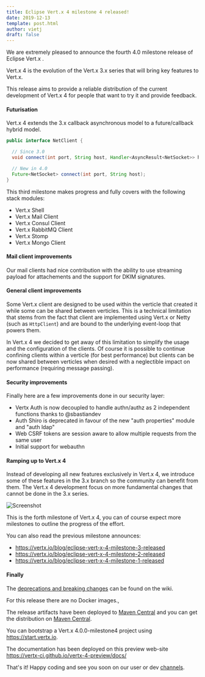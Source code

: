 ```yaml
---
title: Eclipse Vert.x 4 milestone 4 released!
date: 2019-12-13
template: post.html
author: vietj
draft: false
---
```


We are extremely pleased to announce the fourth 4.0 milestone release of Eclipse Vert.x .

Vert.x 4 is the evolution of the Vert.x 3.x series that will bring key features to Vert.x.

This release aims to provide a reliable distribution of the current development of Vert.x 4 for people that
want to try it and provide feedback.

#### Futurisation

Vert.x 4 extends the 3.x callback asynchronous model to a future/callback hybrid model.

```java
public interface NetClient {

  // Since 3.0
  void connect(int port, String host, Handler<AsyncResult<NetSocket>> handler);

  // New in 4.0
  Future<NetSocket> connect(int port, String host);
}
```

This third milestone makes progress and fully covers with the following stack modules:

- Vert.x Shell
- Vert.x Mail Client
- Vert.x Consul Client
- Vert.x RabbitMQ Client
- Vert.x Stomp
- Vert.x Mongo Client

#### Mail client improvements

Our mail clients had nice contribution with the ability to use streaming payload for attachements and the
support for DKIM signatures.

#### General client improvements

Some Vert.x client are designed to be used within the verticle that created it while some can be shared between
verticles. This is a technical limitation that stems from the fact that client are implemented using Vert.x or Netty
(such as `HttpClient`) and are bound to the underlying event-loop that powers them.

In Vert.x 4 we decided to get away of this limitation to simplify the usage and the configuration of the clients. Of course
it is possible to continue confining clients within a verticle (for best performance) but clients can be now shared between
verticles when desired with a neglectible impact on performance (requiring message passing).

#### Security improvements

Finally here are a few improvements done in our security layer:

* Vertx Auth is now decoupled to handle authn/authz as 2 independent functions thanks to @sbastiandev
* Auth Shiro is deprecated in favour of the new "auth properties" module and "auth ldap"
* Web CSRF tokens are session aware to allow multiple requests from the same user
* Initial support for webauthn

#### Ramping up to Vert.x 4

Instead of developing all new features exclusively in Vert.x 4, we introduce some of these features in the 3.x branch
so the community can benefit from them. The Vert.x 4 development focus on more fundamental changes that cannot be done
in the 3.x series.

<img src="{{ site_url }}assets/blog/vertx-4-milestone4-release/vertx-4-timeline.png" alt="Screenshot" class="img-responsive">

This is the forth milestone of Vert.x 4, you can of course expect more milestones to outline the progress of the effort.

You can also read the previous milestone announces:

- https://vertx.io/blog/eclipse-vert-x-4-milestone-3-released
- https://vertx.io/blog/eclipse-vert-x-4-milestone-2-released
- https://vertx.io/blog/eclipse-vert-x-4-milestone-1-released

#### Finally

The [deprecations and breaking changes](https://github.com/vert-x3/wiki/wiki/4.0.0-Deprecations-and-breaking-changes)
 can be found on the wiki.

For this release there are no Docker images.,

The release artifacts have been deployed to [Maven Central](https://search.maven.org/search?q=g:io.vertx%20AND%20v:4.0.0-milestone4) and you can get the distribution on [Maven Central](https://repo1.maven.org/maven2/io/vertx/vertx-stack-manager/4.0.0-milestone4/).

You can bootstrap a Vert.x 4.0.0-milestone4 project using https://start.vertx.io.

The documentation has been deployed on this preview web-site https://vertx-ci.github.io/vertx-4-preview/docs/

That's it! Happy coding and see you soon on our user or dev [channels](https://vertx.io/community).
